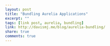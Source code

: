 ```yaml
---
layout: post
title: "Bundling Aurelia Applications"
excerpt: ""
tags: [link post, aurelia, bundling]
link: http://davismj.me/blog/aurelia-bundling/
share: true
comments: true
---
```

